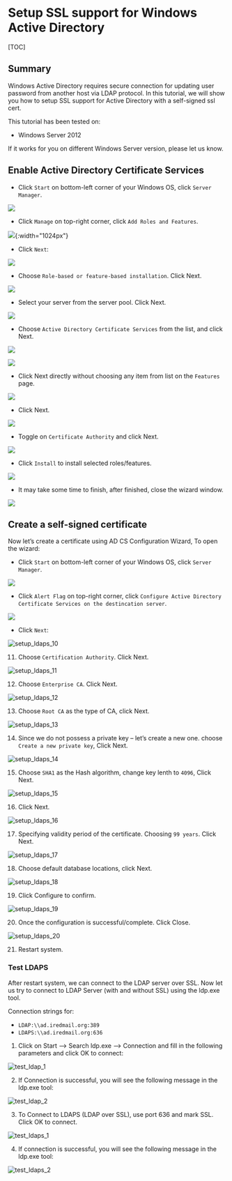 # Setup SSL support for Windows Active Directory

[TOC]

## Summary

Windows Active Directory requires secure connection for updating user password
from another host via LDAP protocol. In this tutorial, we will show you how to
setup SSL support for Active Directory with a self-signed ssl cert.

This tutorial has been tested on:

- Windows Server 2012

If it works for you on different Windows Server version, please let us know.

## Enable Active Directory Certificate Services

- Click `Start` on bottom-left corner of your Windows OS, click `Server Manager`.

![](./images/setup.ad.ssl/start-server-manager.png)

- Click `Manage` on top-right corner, click `Add Roles and Features`.

![](./images/setup.ad.ssl/server-manager-add-roles-and-features.png){:width="1024px"}

- Click `Next`:

![](./images/setup.ad.ssl/setup_ad_ssl_1.png)

- Choose `Role-based or feature-based installation`. Click Next.

![](./images/setup.ad.ssl/setup_ad_ssl_2.png)

- Select your server from the server pool. Click Next.

![](./images/setup.ad.ssl/setup_ad_ssl_3.png)

- Choose `Active Directory Certificate Services` from the list, and click Next.

![](./images/setup.ad.ssl/setup_ad_ssl_4-1.png)

![](./images/setup.ad.ssl/setup_ad_ssl_4-2.png)


- Click Next directly without choosing any item from list on the `Features` page.

![](./images/setup.ad.ssl/setup_ad_ssl_5.png)

- Click Next.

![](./images/setup.ad.ssl/setup_ad_ssl_6.png)

- Toggle on `Certificate Authority` and click Next.

![](./images/setup.ad.ssl/setup_ad_ssl_7.png)

- Click `Install` to install selected roles/features.

![](./images/setup.ad.ssl/setup_ad_ssl_8.png)

- It may take some time to finish, after finished, close the wizard window.

![](./images/setup.ad.ssl/setup_ad_ssl_9.png)

## Create a self-signed certificate

Now let’s create a certificate using AD CS Configuration Wizard, To open the wizard:

- Click `Start` on bottom-left corner of your Windows OS, click `Server Manager`.

![](./images/setup.ad.ssl/start-server-manager.png)

- Click `Alert Flag` on top-right corner, click `Configure Active Directory Certificate Services on the destincation server`.

![](./images/setup.ad.ssl/server_manager_configuration_ad_certificate.png)

- Click `Next`:

![setup_ldaps_10](./images/setup.ad.ssl/config_ad_ssl_1.png)

11. Choose `Certification Authority`. Click Next.

![setup_ldaps_11](./images/setup.ad.ssl/config_ad_ssl_2.png)

12. Choose `Enterprise CA`. Click Next.

![setup_ldaps_12](./images/setup.ad.ssl/config_ad_ssl_3.png)

13. Choose `Root CA` as the type of CA, click Next.

![setup_ldaps_13](./images/setup.ad.ssl/config_ad_ssl_4.png)

14. Since we do not possess a private key – let’s create a new one. choose `Create a new private key`, Click Next.

![setup_ldaps_14](./images/setup.ad.ssl/config_ad_ssl_5.png)

15. Choose `SHA1` as the Hash algorithm, change key lenth to `4096`, Click Next.

![setup_ldaps_15](./images/setup.ad.ssl/config_ad_ssl_6.png)

16. Click Next.

![setup_ldaps_16](./images/setup.ad.ssl/config_ad_ssl_7.png)

17. Specifying validity period of the certificate. Choosing `99 years`. Click Next.

![setup_ldaps_17](./images/setup.ad.ssl/config_ad_ssl_8.png)

18. Choose default database locations, click Next.

![setup_ldaps_18](./images/setup.ad.ssl/config_ad_ssl_9.png)

19. Click Configure to confirm.

![setup_ldaps_19](./images/setup.ad.ssl/config_ad_ssl_10.png)

20. Once the configuration is successful/complete. Click Close.

![setup_ldaps_20](./images/setup.ad.ssl/config_ad_ssl_11.png)

21. Restart system.

### Test LDAPS
After restart system, we can connect to the LDAP server over SSL.
Now let us try to connect to LDAP Server (with and without SSL) using the ldp.exe tool.

Connection strings for:

- `LDAP:\\ad.iredmail.org:389`
- `LDAPS:\\ad.iredmail.org:636`

1. Click on Start --> Search ldp.exe --> Connection and fill in the following parameters and click OK to connect:

![test_ldap_1](./images/setup.ad.ssl/test_ldap_1.png)

2. If Connection is successful, you will see the following message in the ldp.exe tool:

![test_ldap_2](./images/setup.ad.ssl/test_ldap_2.png)

3. To Connect to LDAPS (LDAP over SSL), use port 636 and mark SSL. Click OK to connect.

![test_ldaps_1](./images/setup.ad.ssl/test_ldaps_1.png)

4. If connection is successful, you will see the following message in the ldp.exe tool:

![test_ldaps_2](./images/setup.ad.ssl/test_ldaps_2.png)
